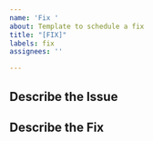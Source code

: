 ```yaml
---
name: 'Fix '
about: Template to schedule a fix
title: "[FIX]"
labels: fix
assignees: ''

---
```


## Describe the Issue

## Describe the Fix

